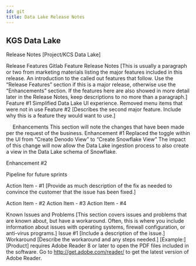 ```yaml
---
id: git
title: Data Lake Release Notes 
---
```




## KGS Data Lake


Release Notes
[Project/KCS Data Lake]
 
Release Features
Gitlab Feature Release Notes
[This is usually a paragraph or two from marketing materials listing the major features included in this release. An introduction to the called out features that follow. Use the “Release Features” section if this is a major release, otherwise use the “Enhancements” section.
If the features here are also showed in more detail later in the Release Notes, keep descriptions to no more than a paragraph.]
Feature #1
Simplified Data Lake UI experience. Removed menu items that were not in use
Feature #2
[Describes the second major feature. Include why this is a feature they would want to use.]


 
Enhancements
This section will note the changes that have been made per the request of the business. 
Enhancement #1
Replaced the toggle within the UI from “Create Denodo View” to “Create Snowflake View”
The impact of this change will now allow the Data Lake ingestion process to also create a view in the Data Lake schema of Snowflake. 

Enhancement #2

 
Pipeline for future sprints

Action Item - #1
[Provide as much description of the fix as needed to convince the customer that the issue has been fixed.]

Action Item - #2
Action Item - #3
Action Item - #4


 
Known Issues and Problems
[This section covers issues and problems that are known about, but have a workaround. Often, this is where you include information about issues with operating systems, firewall configuration, or anti-virus programs.]
Issue #1
[Include a description of the issue.]
Workaround 
[Describe the workaround and any steps needed.]
[Example:]
[Product] requires Adobe Reader 8 or later to open the PDF files included in the software. Go to http://get.adobe.com/reader/ to get the latest version of Adobe Reader. 
